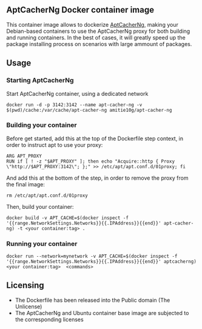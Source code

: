 ## AptCacherNg Docker container image

This container image allows to dockerize [AptCacherNg](https://wiki.debian.org/AptCacherNg), making your Debian-based containers to use the AptCacherNg proxy for both building and running containers. In the best of cases, it will greatly speed up the package installing process on scenarios with large ammount of packages.

## Usage

### Starting AptCacherNg

Start AptCacherNg container, using a dedicated network
```
docker run -d -p 3142:3142 --name apt-cacher-ng -v $(pwd)/cache:/var/cache/apt-cacher-ng amitie10g/apt-cacher-ng
```

### Building your container

Before get started, add this at the top of the Dockerfile step context, in order to instruct apt to use your proxy:

```
ARG APT_PROXY
RUN if [ ! -z "$APT_PROXY" ]; then echo "Acquire::http { Proxy \"http://$APT_PROXY:3142\"; };" >> /etc/apt/apt.conf.d/01proxy; fi
```

And add this at the bottom of the step, in order to remove the proxy from the final image:

```
rm /etc/apt/apt.conf.d/01proxy
```

Then, build your container:

```
docker build -v APT_CACHE=$(docker inspect -f '{{range.NetworkSettings.Networks}}{{.IPAddress}}{{end}}' apt-cacher-ng) -t <your container:tag> .
```

### Running your container

```
docker run --network=mynetwork -v APT_CACHE=$(docker inspect -f '{{range.NetworkSettings.Networks}}{{.IPAddress}}{{end}}' aptcacherng) <your container:tag>  <commands>
```

## Licensing
* The Dockerfile has been released into the Public domain (The Unlicense)
* The AptCacherNg  and Ubuntu container base image are subjected to the corresponding licenses
